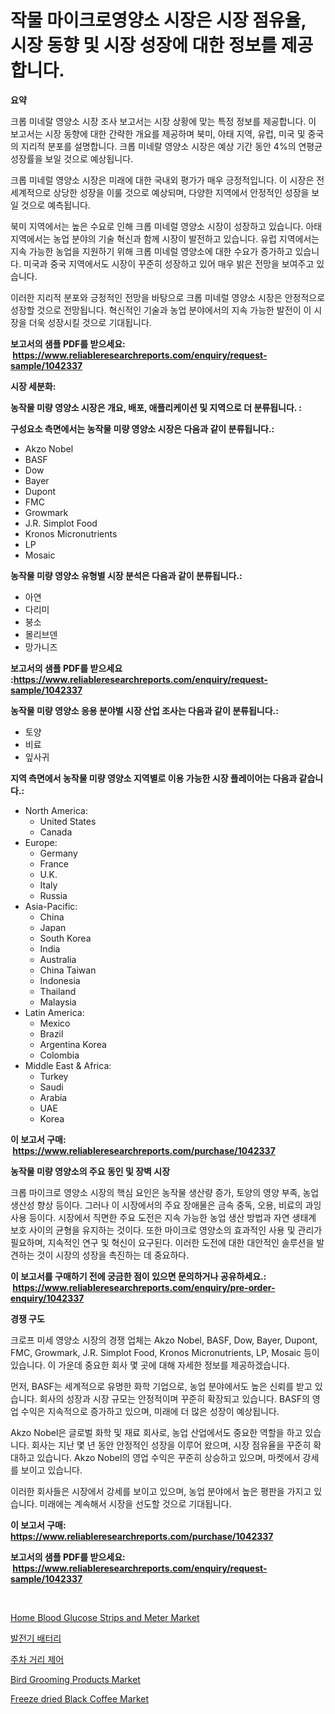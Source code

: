 <p><h1>작물 마이크로영양소 시장은 시장 점유율, 시장 동향 및 시장 성장에 대한 정보를 제공합니다.</h1></p><p><strong>요약</strong></p>
<p><p>크롭 미네랄 영양소 시장 조사 보고서는 시장 상황에 맞는 특정 정보를 제공합니다. 이 보고서는 시장 동향에 대한 간략한 개요를 제공하며 북미, 아태 지역, 유럽, 미국 및 중국의 지리적 분포를 설명합니다. 크롭 미네랄 영양소 시장은 예상 기간 동안 4%의 연평균 성장률을 보일 것으로 예상됩니다.</p><p>크롭 미네럴 영양소 시장은 미래에 대한 국내외 평가가 매우 긍정적입니다. 이 시장은 전 세계적으로 상당한 성장을 이룰 것으로 예상되며, 다양한 지역에서 안정적인 성장을 보일 것으로 예측됩니다.</p><p>북미 지역에서는 높은 수요로 인해 크롭 미네럴 영양소 시장이 성장하고 있습니다. 아태 지역에서는 농업 분야의 기술 혁신과 함께 시장이 발전하고 있습니다. 유럽 지역에서는 지속 가능한 농업을 지원하기 위해 크롭 미네럴 영양소에 대한 수요가 증가하고 있습니다. 미국과 중국 지역에서도 시장이 꾸준히 성장하고 있어 매우 밝은 전망을 보여주고 있습니다.</p><p>이러한 지리적 분포와 긍정적인 전망을 바탕으로 크롭 미네럴 영양소 시장은 안정적으로 성장할 것으로 전망됩니다. 혁신적인 기술과 농업 분야에서의 지속 가능한 발전이 이 시장을 더욱 성장시킬 것으로 기대됩니다.</p></p>
<p><strong>보고서의 샘플 PDF를 받으세요: &nbsp;<a href="https://www.reliableresearchreports.com/enquiry/request-sample/1042337">https://www.reliableresearchreports.com/enquiry/request-sample/1042337</a></strong></p>
<p><strong>시장 세분화:</strong></p>
<p><strong> 농작물 미량 영양소 시장은 개요, 배포, 애플리케이션 및 지역으로 더 분류됩니다. :</strong></p>
<p><strong>구성요소 측면에서는 농작물 미량 영양소 시장은 다음과 같이 분류됩니다.:</strong></p>
<p><ul><li>Akzo Nobel</li><li>BASF</li><li>Dow</li><li>Bayer</li><li>Dupont</li><li>FMC</li><li>Growmark</li><li>J.R. Simplot Food</li><li>Kronos Micronutrients</li><li>LP</li><li>Mosaic</li></ul></p>
<p><strong> 농작물 미량 영양소 유형별 시장 분석은 다음과 같이 분류됩니다.:</strong></p>
<p><ul><li>아연</li><li>다리미</li><li>붕소</li><li>몰리브덴</li><li>망가니즈</li></ul></p>
<p><strong>보고서의 샘플 PDF를 받으세요 :<a href="https://www.reliableresearchreports.com/enquiry/request-sample/1042337">https://www.reliableresearchreports.com/enquiry/request-sample/1042337</a></strong></p>
<p><strong> 농작물 미량 영양소 응용 분야별 시장 산업 조사는 다음과 같이 분류됩니다.:</strong></p>
<p><ul><li>토양</li><li>비료</li><li>잎사귀</li></ul></p>
<p><strong>지역 측면에서 농작물 미량 영양소 지역별로 이용 가능한 시장 플레이어는 다음과 같습니다.:</strong></p>
<p><ul>
    <li>
        North America:
        <ul>
            <li>United States</li>
            <li>Canada</li>
        </ul>
    </li>
    <li>
        Europe:
        <ul>
            <li>Germany</li>
            <li>France</li>
            <li>U.K.</li>
            <li>Italy</li>
            <li>Russia</li>
        </ul>
    </li>
    <li>
        Asia-Pacific:
        <ul>
            <li>China</li>
            <li>Japan</li>
            <li>South Korea</li>
            <li>India</li>
            <li>Australia</li>
            <li>China Taiwan</li>
            <li>Indonesia</li>
            <li>Thailand</li>
            <li>Malaysia</li>
        </ul>
    </li>
    <li>
        Latin America:
        <ul>
            <li>Mexico</li>
            <li>Brazil</li>
            <li>Argentina Korea</li>
            <li>Colombia</li>
        </ul>
    </li>
    <li>
        Middle East & Africa:
        <ul>
            <li>Turkey</li>
            <li>Saudi</li>
            <li>Arabia</li>
            <li>UAE</li>
            <li>Korea</li>
        </ul>
    </li>
    </ul></p>
<p><strong>이 보고서 구매: &nbsp;<a href="https://www.reliableresearchreports.com/purchase/1042337">https://www.reliableresearchreports.com/purchase/1042337</a></strong></p>
<p><strong>농작물 미량 영양소의 주요 동인 및 장벽 시장</strong></p>
<p><p>크롭 마이크로 영양소 시장의 핵심 요인은 농작물 생산량 증가, 토양의 영양 부족, 농업 생산성 향상 등이다. 그러나 이 시장에서의 주요 장애물은 금속 중독, 오용, 비료의 과잉 사용 등이다. 시장에서 직면한 주요 도전은 지속 가능한 농업 생산 방법과 자연 생태계 보호 사이의 균형을 유지하는 것이다. 또한 마이크로 영양소의 효과적인 사용 및 관리가 필요하며, 지속적인 연구 및 혁신이 요구된다. 이러한 도전에 대한 대안적인 솔루션을 발견하는 것이 시장의 성장을 촉진하는 데 중요하다.</p></p>
<p><strong>이 보고서를 구매하기 전에 궁금한 점이 있으면 문의하거나 공유하세요.: &nbsp;<a href="https://www.reliableresearchreports.com/enquiry/pre-order-enquiry/1042337">https://www.reliableresearchreports.com/enquiry/pre-order-enquiry/1042337</a></strong></p>
<p><strong>경쟁 구도</strong></p>
<p><p>크로프 미세 영양소 시장의 경쟁 업체는 Akzo Nobel, BASF, Dow, Bayer, Dupont, FMC, Growmark, J.R. Simplot Food, Kronos Micronutrients, LP, Mosaic 등이 있습니다. 이 가운데 중요한 회사 몇 곳에 대해 자세한 정보를 제공하겠습니다.</p><p>먼저, BASF는 세계적으로 유명한 화학 기업으로, 농업 분야에서도 높은 신뢰를 받고 있습니다. 회사의 성장과 시장 규모는 안정적이며 꾸준히 확장되고 있습니다. BASF의 영업 수익은 지속적으로 증가하고 있으며, 미래에 더 많은 성장이 예상됩니다.</p><p>Akzo Nobel은 글로벌 화학 및 재료 회사로, 농업 산업에서도 중요한 역할을 하고 있습니다. 회사는 지난 몇 년 동안 안정적인 성장을 이루어 왔으며, 시장 점유율을 꾸준히 확대하고 있습니다. Akzo Nobel의 영업 수익은 꾸준히 상승하고 있으며, 마켓에서 강세를 보이고 있습니다.</p><p>이러한 회사들은 시장에서 강세를 보이고 있으며, 농업 분야에서 높은 평판을 가지고 있습니다. 미래에는 계속해서 시장을 선도할 것으로 기대됩니다.</p></p>
<p><strong>이 보고서 구매: &nbsp; <a href="https://www.reliableresearchreports.com/purchase/1042337">https://www.reliableresearchreports.com/purchase/1042337</a></strong></p>
<p><strong>보고서의 샘플 PDF를 받으세요: &nbsp;<a href="https://www.reliableresearchreports.com/enquiry/request-sample/1042337">https://www.reliableresearchreports.com/enquiry/request-sample/1042337</a></strong><strong></strong></p>
<p>&nbsp;</p>
<p><p><a href="https://issuu.com/reportprime-2/docs/home-blood-glucose-strips-and-meter-market-size-20">Home Blood Glucose Strips and Meter Market</a></p><p><a href="https://github.com/vss5505pa7z1p/Market-Research-Report-List-1/blob/main/43139634314.md">발전기 배터리</a></p><p><a href="https://medium.com/@bud567768/%EC%A3%BC%EC%B0%A8-%EA%B1%B0%EB%A6%AC-%EC%A0%9C%EC%96%B4-%EC%8B%9C%EC%9E%A5-%EC%A0%84%EB%A7%9D-%EC%82%B0%EC%97%85-%EA%B0%9C%EC%9A%94-%EB%B0%8F-%EC%98%88%EC%B8%A1-2024%EB%85%84%EB%B6%80%ED%84%B0-2031%EB%85%84%EA%B9%8C%EC%A7%80-45d8063a68d1">주차 거리 제어</a></p><p><a href="https://github.com/joannesouthgate/Market-Research-Report-List-2/blob/main/bird-grooming-products-market.md">Bird Grooming Products Market</a></p><p><a href="https://issuu.com/reportprime-2/docs/freeze-dried-black-coffee-market-size-2030.pptx">Freeze dried Black Coffee Market</a></p></p>